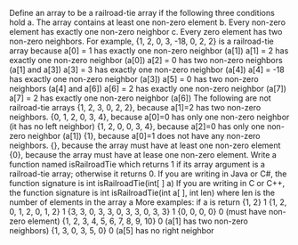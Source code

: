 Define an array to be a railroad-tie array if the following three conditions hold
a. The array contains at least one non-zero element
b. Every non-zero element has exactly one non-zero neighbor
c. Every zero element has two non-zero neighbors.
For example, {1, 2, 0, 3, -18, 0, 2, 2} is a railroad-tie array because
a[0] = 1 has exactly one non-zero neighbor (a[1])
a[1] = 2 has exactly one non-zero neighbor (a[0])
a[2] = 0 has two non-zero neighbors (a[1] and a[3])
a[3] = 3 has exactly one non-zero neighbor (a[4])
a[4] = -18 has exactly one non-zero neighbor (a[3])
a[5] = 0 has two non-zero neighbors (a[4] and a[6])
a[6] = 2 has exactly one non-zero neighbor (a[7])
a[7] = 2 has exactly one non-zero neighbor (a[6])
The following are not railroad-tie arrays
{1, 2, 3, 0, 2, 2}, because a[1]=2 has two non-zero neighbors.
{0, 1, 2, 0, 3, 4}, because a[0]=0 has only one non-zero neighbor (it has no left neighbor)
{1, 2, 0, 0, 3, 4}, because a[2]=0 has only one non-zero neighbor (a[1])
{1}, because a[0]=1 does not have any non-zero neighbors.
{}, because the array must have at least one non-zero element
{0}, because the array must have at lease one non-zero element.
Write a function named isRailroadTie which returns 1 if its array argument is a railroad-tie
array; otherwise it returns 0.
If you are writing in Java or C#, the function signature is
int isRailroadTie(int[ ] a)
If you are writing in C or C++, the function signature is
int isRailroadTie(int a[ ], int len) where len is the number of elements in the array a
More examples:
if a is return
{1, 2} 1
{1, 2, 0, 1, 2, 0, 1, 2} 1
{3, 3, 0, 3, 3, 0, 3, 3, 0,
3, 3} 1
{0, 0, 0, 0} 0 (must have non-zero
element)
{1, 2, 3, 4, 5, 6, 7, 8, 9,
10}
0 (a[1] has two non-zero
neighbors)
{1, 3, 0, 3, 5, 0} 0 (a[5] has no right neighbor
